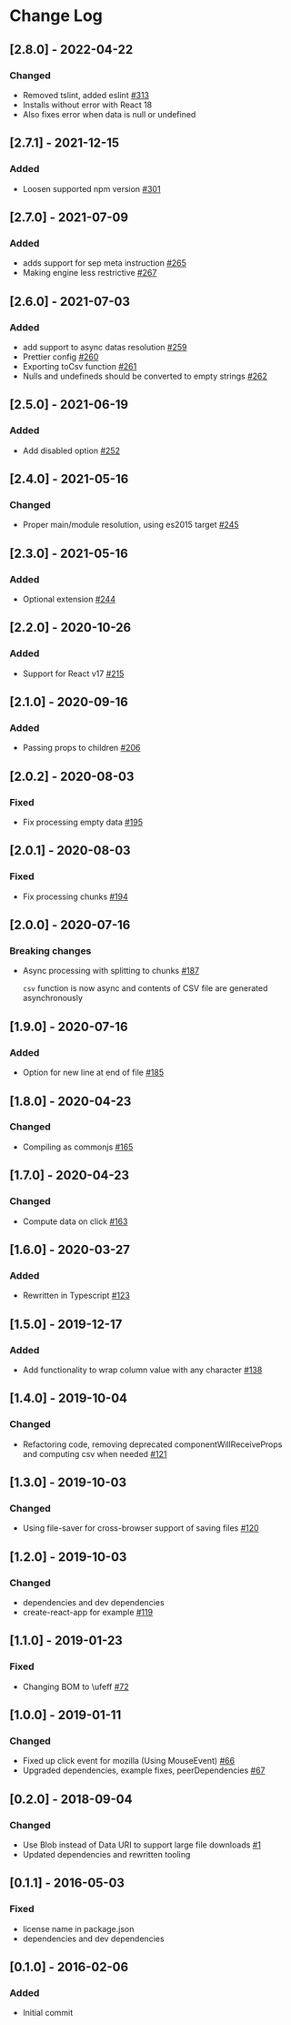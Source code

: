 # Change Log

## [2.8.0] - 2022-04-22

### Changed

- Removed tslint, added eslint [#313](https://github.com/dolezel/react-csv-downloader/pull/313)
- Installs without error with React 18
- Also fixes error when data is null or undefined

## [2.7.1] - 2021-12-15

### Added

- Loosen supported npm version [#301](https://github.com/dolezel/react-csv-downloader/pull/301)

## [2.7.0] - 2021-07-09

### Added

- adds support for sep meta instruction [#265](https://github.com/dolezel/react-csv-downloader/pull/265)
- Making engine less restrictive [#267](https://github.com/dolezel/react-csv-downloader/pull/267)

## [2.6.0] - 2021-07-03

### Added

- add support to async datas resolution [#259](https://github.com/dolezel/react-csv-downloader/pull/259)
- Prettier config [#260](https://github.com/dolezel/react-csv-downloader/pull/260)
- Exporting toCsv function [#261](https://github.com/dolezel/react-csv-downloader/pull/261)
- Nulls and undefineds should be converted to empty strings [#262](https://github.com/dolezel/react-csv-downloader/pull/262)

## [2.5.0] - 2021-06-19

### Added

- Add disabled option [#252](https://github.com/dolezel/react-csv-downloader/pull/252)

## [2.4.0] - 2021-05-16

### Changed

- Proper main/module resolution, using es2015 target [#245](https://github.com/dolezel/react-csv-downloader/pull/245)

## [2.3.0] - 2021-05-16

### Added

- Optional extension [#244](https://github.com/dolezel/react-csv-downloader/pull/244)

## [2.2.0] - 2020-10-26

### Added

- Support for React v17 [#215](https://github.com/dolezel/react-csv-downloader/pull/215)

## [2.1.0] - 2020-09-16

### Added

- Passing props to children [#206](https://github.com/dolezel/react-csv-downloader/pull/206)

## [2.0.2] - 2020-08-03

### Fixed

- Fix processing empty data [#195](https://github.com/dolezel/react-csv-downloader/pull/195)

## [2.0.1] - 2020-08-03

### Fixed

- Fix processing chunks [#194](https://github.com/dolezel/react-csv-downloader/pull/194)

## [2.0.0] - 2020-07-16

### Breaking changes

- Async processing with splitting to chunks [#187](https://github.com/dolezel/react-csv-downloader/pull/187)

  `csv` function is now async and contents of CSV file are generated asynchronously

## [1.9.0] - 2020-07-16

### Added

- Option for new line at end of file [#185](https://github.com/dolezel/react-csv-downloader/pull/185)

## [1.8.0] - 2020-04-23

### Changed

- Compiling as commonjs [#165](https://github.com/dolezel/react-csv-downloader/pull/165)

## [1.7.0] - 2020-04-23

### Changed

- Compute data on click [#163](https://github.com/dolezel/react-csv-downloader/pull/163)

## [1.6.0] - 2020-03-27

### Added

- Rewritten in Typescript [#123](https://github.com/dolezel/react-csv-downloader/pull/123)

## [1.5.0] - 2019-12-17

### Added

- Add functionality to wrap column value with any character [#138](https://github.com/dolezel/react-csv-downloader/pull/138)

## [1.4.0] - 2019-10-04

### Changed

- Refactoring code, removing deprecated componentWillReceiveProps and computing csv when needed [#121](https://github.com/dolezel/react-csv-downloader/pull/121)

## [1.3.0] - 2019-10-03

### Changed

- Using file-saver for cross-browser support of saving files [#120](https://github.com/dolezel/react-csv-downloader/pull/120)

## [1.2.0] - 2019-10-03

### Changed

- dependencies and dev dependencies
- create-react-app for example [#119](https://github.com/dolezel/react-csv-downloader/pull/119)

## [1.1.0] - 2019-01-23

### Fixed

- Changing BOM to \ufeff [#72](https://github.com/dolezel/react-csv-downloader/pull/72)

## [1.0.0] - 2019-01-11

### Changed

- Fixed up click event for mozilla (Using MouseEvent) [#66](https://github.com/dolezel/react-csv-downloader/pull/66)
- Upgraded dependencies, example fixes, peerDependencies [#67](https://github.com/dolezel/react-csv-downloader/pull/67)

## [0.2.0] - 2018-09-04

### Changed

- Use Blob instead of Data URI to support large file downloads [#1](https://github.com/dolezel/react-csv-downloader/pull/1)
- Updated dependencies and rewritten tooling

## [0.1.1] - 2016-05-03

### Fixed

- license name in package.json
- dependencies and dev dependencies

## [0.1.0] - 2016-02-06

### Added

- Initial commit
